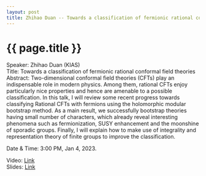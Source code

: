 ```yaml
---
layout: post
title: Zhihao Duan -- Towards a classification of fermionic rational conformal field theories
---
```


{{ page.title }}
================

Speaker: Zhihao Duan (KIAS)  
Title: Towards a classification of fermionic rational conformal field theories  
Abstract:  Two-dimensional conformal field theories (CFTs) play an indispensable role in modern physics. Among them, rational CFTs enjoy particularly nice properties and hence are amenable to a possible classification. In this talk, I will review some recent progress towards classifying Rational CFTs with fermions using the holomorphic modular bootstrap method. As a main result, we successfully bootstrap theories having small number of characters, which already reveal interesting phenomena such as fermionization, SUSY enhancement and the moonshine of sporadic groups. Finally, I will explain how to make use of integrality and representation theory of finite groups to improve the classification.  

Date & Time: 3:00 PM, Jan 4, 2023.

Video: [Link](https://www.bilibili.com/video/BV1LG4y1L7ZR/?share_source=copy_web&vd_source=24b177539d23769c10e3e2d6f6e5e60d)  
Slides: [Link](http://jointhepth.github.io/files/2023-1-4-Zhihao-Duan.pdf)